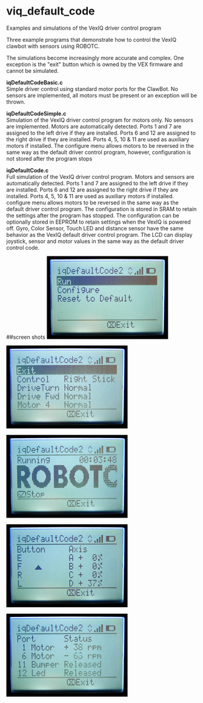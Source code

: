 # viq_default_code
Examples and simulations of the VexIQ driver control program

Three example programs that demonstrate how to control the VexIQ clawbot with sensors using ROBOTC.

The simulations become increasingly more accurate and complex.  One exception is the "exit" button which is owned by the VEX firmware and cannot be simulated.

**iqDefaultCodeBasic.c**  
Simple driver control using standard motor ports for the ClawBot.
No sensors are implemented, all motors must be present or an exception will be thrown.

**iqDefaultCodeSimple.c**  
Simulation of the VexIQ driver control program for motors only.
No sensors are implemented.
Motors are automatically detected.
Ports 1 and 7 are assigned to the left drive if they are installed.
Ports 6 and 12 are assigned to the right drive if they are installed.
Ports 4, 5, 10 & 11 are used as auxiliary motors if installed.
The configure menu allows motors to be reversed in the same way as the default driver control program, however, configuration is not stored after the program stops

**iqDefaultCode.c**  
Full simulation of the VexIQ driver control program.
Motors and sensors are automatically detected.
Ports 1 and 7 are assigned to the left drive if they are installed.
Ports 6 and 12 are assigned to the right drive if they are installed.
Ports 4, 5, 10 & 11 are used as auxiliary motors if installed.
configure menu allows motors to be reversed in the same way as the default driver control program.
The configuration is stored in SRAM to retain the settings after the program has stopped.
The configuration can be optionally stored in EEPROM to retain settings when the VexIQ is powered off.
Gyro, Color Sensor, Touch LED and distance sensor have the same behavior as the VexIQ default driver control program.
The LCD can display joystick, sensor and motor values in the same way as the default driver control code.

##screen shots
![home screen](https://raw.githubusercontent.com/jpearman/viq_default_code/master/images/home_screen.jpg "Home Screen")

![config screen](https://raw.githubusercontent.com/jpearman/viq_default_code/master/images/config_screen.jpg "Config Screen")

![run screen 1](https://raw.githubusercontent.com/jpearman/viq_default_code/master/images/run_screen_1.jpg "Run Screen")

![run screen 2](https://raw.githubusercontent.com/jpearman/viq_default_code/master/images/run_screen_2.jpg "Run Screen joystick")

![run screen 3](https://raw.githubusercontent.com/jpearman/viq_default_code/master/images/run_screen_3.jpg "Run Screen motors & sensors")

